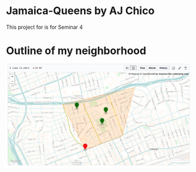 # Jamaica-Queens by AJ Chico
This project for is for Seminar 4

# Outline of my neighborhood
![](https://raw.githubusercontent.com/ajchico80/Jamaica-Queens/master/outlineneighborhhood.png)
